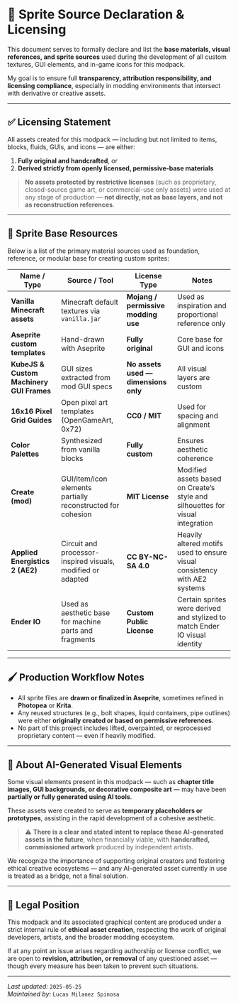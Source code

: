 # 📁 Sprite Source Declaration & Licensing

This document serves to formally declare and list the **base materials, visual references, and sprite sources** used during the development of all custom textures, GUI elements, and in-game icons for this modpack.

My goal is to ensure full **transparency, attribution responsibility, and licensing compliance**, especially in modding environments that intersect with derivative or creative assets.

---

## ✅ Licensing Statement

All assets created for this modpack — including but not limited to items, blocks, fluids, GUIs, and icons — are either:

1. **Fully original and handcrafted**, or  
2. **Derived strictly from openly licensed, permissive-base materials**

> **No assets protected by restrictive licenses** (such as proprietary, closed-source game art, or commercial-use only assets) were used at any stage of production — **not directly, not as base layers, and not as reconstruction references**.

---

## 🎨 Sprite Base Resources

Below is a list of the primary material sources used as foundation, reference, or modular base for creating custom sprites:

| Name / Type                                | Source / Tool                                               | License Type                         | Notes                                                                 |
|--------------------------------------------|--------------------------------------------------------------|--------------------------------------|-----------------------------------------------------------------------|
| **Vanilla Minecraft assets**               | Minecraft default textures via `vanilla.jar`                | **Mojang / permissive modding use**  | Used as inspiration and proportional reference only                  |
| **Aseprite custom templates**              | Hand-drawn with Aseprite                                    | **Fully original**                   | Core base for GUI and icons                                          |
| **KubeJS & Custom Machinery GUI Frames**   | GUI sizes extracted from mod GUI specs                      | **No assets used — dimensions only** | All visual layers are custom                                         |
| **16x16 Pixel Grid Guides**                | Open pixel art templates (OpenGameArt, 0x72)                | **CC0 / MIT**                        | Used for spacing and alignment                                       |
| **Color Palettes**                         | Synthesized from vanilla blocks                             | **Fully custom**                     | Ensures aesthetic coherence                                          |
| **Create (mod)**                           | GUI/item/icon elements partially reconstructed for cohesion | **MIT License**                      | Modified assets based on Create’s style and silhouettes for visual integration |
| **Applied Energistics 2 (AE2)**            | Circuit and processor-inspired visuals, modified or adapted | **CC BY-NC-SA 4.0**                  | Heavily altered motifs used to ensure visual consistency with AE2 systems |
| **Ender IO**                               | Used as aesthetic base for machine parts and fragments      | **Custom Public License**            | Certain sprites were derived and stylized to match Ender IO visual identity |


---

## 🖌️ Production Workflow Notes

- All sprite files are **drawn or finalized in Aseprite**, sometimes refined in **Photopea** or **Krita**.
- Any reused structures (e.g., bolt shapes, liquid containers, pipe outlines) were either **originally created or based on permissive references**.
- No part of this project includes lifted, overpainted, or reprocessed proprietary content — even if heavily modified.

---

## 🤖 About AI-Generated Visual Elements

Some visual elements present in this modpack — such as **chapter title images, GUI backgrounds, or decorative composite art** — may have been **partially or fully generated using AI tools**.

These assets were created to serve as **temporary placeholders or prototypes**, assisting in the rapid development of a cohesive aesthetic.

> ⚠️ **There is a clear and stated intent to replace these AI-generated assets in the future**, when financially viable, with **handcrafted, commissioned artwork** produced by independent artists.

We recognize the importance of supporting original creators and fostering ethical creative ecosystems — and any AI-generated asset currently in use is treated as a bridge, not a final solution.

---

## 📄 Legal Position

This modpack and its associated graphical content are produced under a strict internal rule of **ethical asset creation**, respecting the work of original developers, artists, and the broader modding ecosystem.

If at any point an issue arises regarding authorship or license conflict, we are open to **revision, attribution, or removal** of any questioned asset — though every measure has been taken to prevent such situations.

---

*Last updated:* `2025-05-25`  
*Maintained by:* `Lucas Milanez Spinosa`
